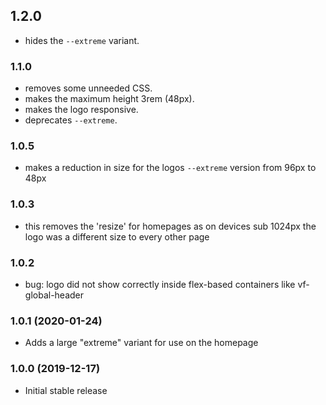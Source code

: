 ## 1.2.0

* hides the `--extreme` variant.

### 1.1.0

* removes some unneeded CSS.
* makes the maximum height 3rem (48px).
* makes the logo responsive.
* deprecates `--extreme`.

### 1.0.5

* makes a reduction in size for the logos `--extreme` version from 96px to 48px

### 1.0.3

* this removes the 'resize' for homepages as on devices sub 1024px the logo was a different size to every other page

### 1.0.2

* bug: logo did not show correctly inside flex-based containers like vf-global-header

### 1.0.1 (2020-01-24)

* Adds a large "extreme" variant for use on the homepage

### 1.0.0 (2019-12-17)

* Initial stable release
